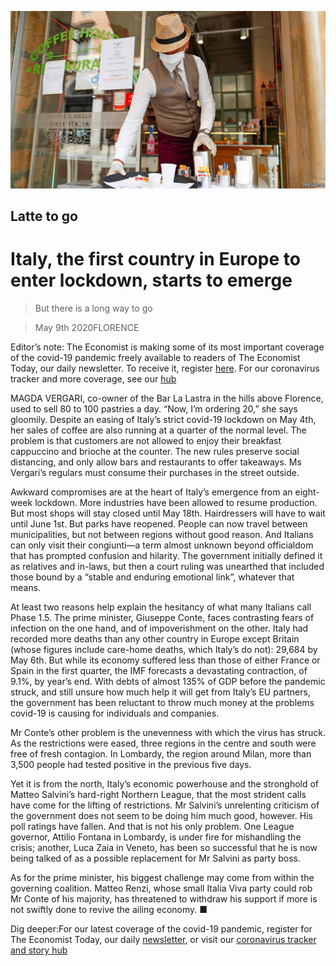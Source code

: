 ![](./images/20200509_EUP003_0.jpg)

## Latte to go

# Italy, the first country in Europe to enter lockdown, starts to emerge

> But there is a long way to go

> May 9th 2020FLORENCE

Editor’s note: The Economist is making some of its most important coverage of the covid-19 pandemic freely available to readers of The Economist Today, our daily newsletter. To receive it, register [here](https://www.economist.com//newslettersignup). For our coronavirus tracker and more coverage, see our [hub](https://www.economist.com//coronavirus)

MAGDA VERGARI, co-owner of the Bar La Lastra in the hills above Florence, used to sell 80 to 100 pastries a day. “Now, I’m ordering 20,” she says gloomily. Despite an easing of Italy’s strict covid-19 lockdown on May 4th, her sales of coffee are also running at a quarter of the normal level. The problem is that customers are not allowed to enjoy their breakfast cappuccino and brioche at the counter. The new rules preserve social distancing, and only allow bars and restaurants to offer takeaways. Ms Vergari’s regulars must consume their purchases in the street outside.

Awkward compromises are at the heart of Italy’s emergence from an eight-week lockdown. More industries have been allowed to resume production. But most shops will stay closed until May 18th. Hairdressers will have to wait until June 1st. But parks have reopened. People can now travel between municipalities, but not between regions without good reason. And Italians can only visit their congiunti—a term almost unknown beyond officialdom that has prompted confusion and hilarity. The government initially defined it as relatives and in-laws, but then a court ruling was unearthed that included those bound by a “stable and enduring emotional link”, whatever that means.

At least two reasons help explain the hesitancy of what many Italians call Phase 1.5. The prime minister, Giuseppe Conte, faces contrasting fears of infection on the one hand, and of impoverishment on the other. Italy had recorded more deaths than any other country in Europe except Britain (whose figures include care-home deaths, which Italy’s do not): 29,684 by May 6th. But while its economy suffered less than those of either France or Spain in the first quarter, the IMF forecasts a devastating contraction, of 9.1%, by year’s end. With debts of almost 135% of GDP before the pandemic struck, and still unsure how much help it will get from Italy’s EU partners, the government has been reluctant to throw much money at the problems covid-19 is causing for individuals and companies.

Mr Conte’s other problem is the unevenness with which the virus has struck. As the restrictions were eased, three regions in the centre and south were free of fresh contagion. In Lombardy, the region around Milan, more than 3,500 people had tested positive in the previous five days.

Yet it is from the north, Italy’s economic powerhouse and the stronghold of Matteo Salvini’s hard-right Northern League, that the most strident calls have come for the lifting of restrictions. Mr Salvini’s unrelenting criticism of the government does not seem to be doing him much good, however. His poll ratings have fallen. And that is not his only problem. One League governor, Attilio Fontana in Lombardy, is under fire for mishandling the crisis; another, Luca Zaia in Veneto, has been so successful that he is now being talked of as a possible replacement for Mr Salvini as party boss.

As for the prime minister, his biggest challenge may come from within the governing coalition. Matteo Renzi, whose small Italia Viva party could rob Mr Conte of his majority, has threatened to withdraw his support if more is not swiftly done to revive the ailing economy. ■

Dig deeper:For our latest coverage of the covid-19 pandemic, register for The Economist Today, our daily [newsletter](https://www.economist.com//newslettersignup), or visit our [coronavirus tracker and story hub](https://www.economist.com//coronavirus)